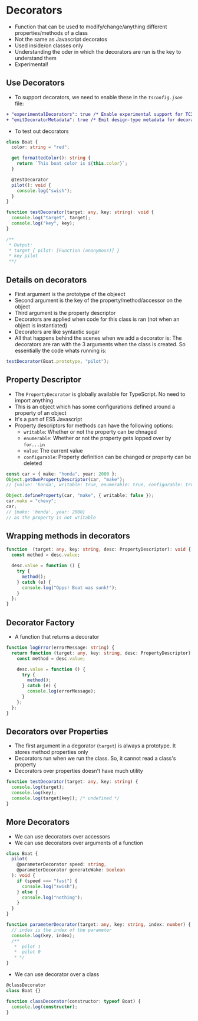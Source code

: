 # Decorators

- Function that can be used to modify/change/anything different properties/methods of a class
- Not the same as Javascript decoratos
- Used inside/on classes only
- Understanding the oder in which the decorators are run is the key to understand them
- Experimental!

## Use Decorators

- To support decorators, we need to enable these in the _`tsconfig.json`_ file:

```diff
+ "experimentalDecorators": true /* Enable experimental support for TC39 stage 2 draft decorators. */,
+ "emitDecoratorMetadata": true /* Emit design-type metadata for decorated declarations in source files. */,
```

- To test out decorators

```ts
class Boat {
  color: string = "red";

  get formattedColor(): string {
    return `This boat color is ${this.color}`;
  }

  @testDecorator
  pilot(): void {
    console.log("swish");
  }
}

function testDecorator(target: any, key: string): void {
  console.log("target", target);
  console.log("key", key);
}

/**
 * Output:
 * target { pilot: [Function (anonymous)] }
 * key pilot
 **/
```

## Details on decorators

- First argument is the prototype of the objeect
- Second argument is the key of the property/method/accessor on the object
- Third argument is the property descriptor
- Decorators are applied when code for this class is ran (not when an object is instantiated)
- Decorators are like syntaxtic sugar
- All that happens behind the scenes when we add a decorator is: The decorators are ran with the 3 arguments when the class is created. So essentially the code whats running is:

```ts
testDecorator(Boat.prototype, "pilot");
```

## Property Descriptor

- The `PropertyDecorator` is globally available for TypeScript. No need to import anything
- This is an object which has some configurations defined around a property of an object
- It's a part of ES5 Javascript
- Property descriptors for methods can have the following options:
  - `writable`: Whether or not the property can be chnaged
  - `enumerable`: Whether or not the property gets lopped over by `for...in`
  - `value`: The current value
  - `configurable`: Property definition can be changed or property can be deleted

```ts
const car = { make: "honda", year: 2000 };
Object.getOwnPropertyDescriptor(car, "make");
// {value: 'honda', writable: true, enumerable: true, configurable: true}

Object.defineProperty(car, "make", { writable: false });
car.make = "chevy";
car;
// {make: 'honda', year: 2000}
// as the property is not writable
```

## Wrapping methods in decorators

```ts
function  (target: any, key: string, desc: PropertyDescriptor): void {
  const method = desc.value;

  desc.value = function () {
    try {
      method();
    } catch (e) {
      console.log("Opps! Boat was sunk!");
    }
  };
}
```

## Decorator Factory

- A function that returns a decorator

```ts
function logError(errorMessage: string) {
  return function (target: any, key: string, desc: PropertyDescriptor): void {
    const method = desc.value;

    desc.value = function () {
      try {
        method();
      } catch (e) {
        console.log(errorMessage);
      }
    };
  };
}
```

## Decorators over Properties

- The first argument in a degorator (`target`) is always a prototype. It stores method properties only
- Decorators run when we run the class. So, it cannot read a class's property
- Decorators over properties doesn't have much utility

```ts
function testDecorator(target: any, key: string) {
  console.log(target);
  console.log(key);
  console.log(target[key]); /* undefined */
}
```

## More Decorators

- We can use decorators over accessors
- We can use decorators over arguments of a function

```ts
class Boat {
  pilot(
    @parameterDecorator speed: string,
    @parameterDecorator generateWake: boolean
  ): void {
    if (speed === "fast") {
      console.log("swish");
    } else {
      console.log("nothing");
    }
  }
}

function parameterDecorator(target: any, key: string, index: number) {
  // index is the index of the parameter
  console.log(key, index);
  /**
   *  pilot 1
   *  pilot 0
   * */
}
```

- We can use decorator over a class

```ts
@classDecorator
class Boat {}

function classDecorator(constructor: typeof Boat) {
  console.log(constructor);
}
```
